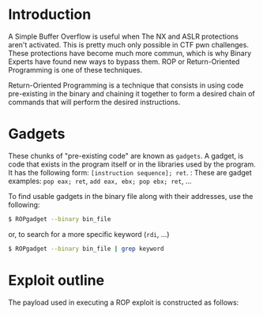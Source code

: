 # Introduction
A Simple Buffer Overflow is useful when The NX and ASLR protections aren't activated. This is pretty much only possible in CTF pwn challenges. These protections have become much more commun, which is why Binary Experts have found new ways to bypass them. ROP or Return-Oriented Programming is one of these techniques.

Return-Oriented Programming is a technique that consists in using code pre-existing in the binary and chaining it together to form a desired chain of commands that will perform the desired instructions.

# Gadgets
These chunks of "pre-existing code" are known as `gadgets`. A gadget, is code that exists in the program itself or in the libraries used by the program. It has the following form: `[instruction sequence]; ret`.
: These are gadget examples: `pop eax; ret`, `add eax, ebx; pop ebx; ret`, ...

To find usable gadgets in the binary file along with their addresses, use the following:

```bash
$ ROPgadget --binary bin_file
```
or, to search for a more specific keyword (`rdi`, ...)

```bash
$ ROPgadget --binary bin_file | grep keyword
```

# Exploit outline
The payload used in executing a ROP exploit is constructed as follows:

